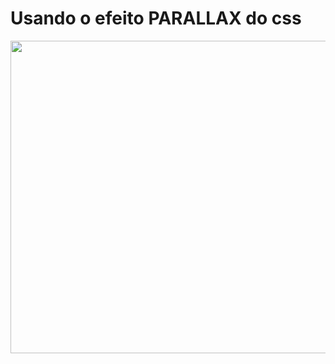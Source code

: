 # Usando o efeito PARALLAX do css

<img src="https://media.giphy.com/media/oIxyrW4JcAZQt5e3fL/giphy.gif" width="1000" height="500" />
